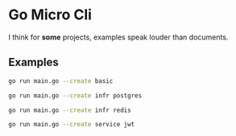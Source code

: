 # Go Micro Cli

I think for **some** projects, examples speak louder than documents.

## Examples

```bash
go run main.go --create basic

go run main.go --create infr postgres

go run main.go --create infr redis

go run main.go --create service jwt
```